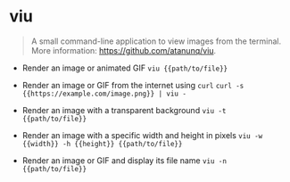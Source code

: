 # viu
> A small command-line application to view images from the terminal.
> More information: <https://github.com/atanunq/viu>.

- Render an image or animated GIF
`viu {{path/to/file}}`

- Render an image or GIF from the internet using `curl`
`curl -s {{https://example.com/image.png}} | viu -`

- Render an image with a transparent background
`viu -t {{path/to/file}}`

- Render an image with a specific width and height in pixels
`viu -w {{width}} -h {{height}} {{path/to/file}}`

- Render an image or GIF and display its file name
`viu -n {{path/to/file}}`
